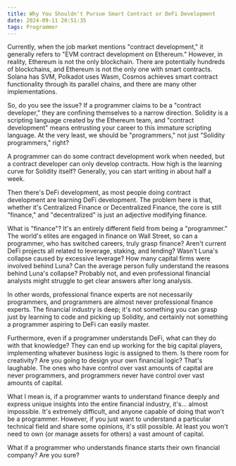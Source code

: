 ```yaml
---
title: Why You Shouldn't Pursue Smart Contract or DeFi Development
date: 2024-09-11 20:51:35
tags: Programmer
---
```


Currently, when the job market mentions "contract development," it generally refers to "EVM contract development on Ethereum." However, in reality, Ethereum is not the only blockchain. There are potentially hundreds of blockchains, and Ethereum is not the only one with smart contracts. Solana has SVM, Polkadot uses Wasm, Cosmos achieves smart contract functionality through its parallel chains, and there are many other implementations.

So, do you see the issue? If a programmer claims to be a "contract developer," they are confining themselves to a narrow direction. Solidity is a scripting language created by the Ethereum team, and "contract development" means entrusting your career to this immature scripting language. At the very least, we should be "programmers," not just "Solidity programmers," right?

A programmer can do some contract development work when needed, but a contract developer can only develop contracts. How high is the learning curve for Solidity itself? Generally, you can start writing in about half a week.

Then there's DeFi development, as most people doing contract development are learning DeFi development. The problem here is that, whether it's Centralized Finance or Decentralized Finance, the core is still "finance," and "decentralized" is just an adjective modifying finance.

What is "finance"? It's an entirely different field from being a "programmer." The world's elites are engaged in finance on Wall Street, so can a programmer, who has switched careers, truly grasp finance? Aren't current DeFi projects all related to leverage, staking, and lending? Wasn't Luna's collapse caused by excessive leverage? How many capital firms were involved behind Luna? Can the average person fully understand the reasons behind Luna's collapse? Probably not, and even professional financial analysts might struggle to get clear answers after long analysis.

In other words, professional finance experts are not necessarily programmers, and programmers are almost never professional finance experts. The financial industry is deep; it's not something you can grasp just by learning to code and picking up Solidity, and certainly not something a programmer aspiring to DeFi can easily master.

Furthermore, even if a programmer understands DeFi, what can they do with that knowledge? They can end up working for the big capital players, implementing whatever business logic is assigned to them. Is there room for creativity? Are you going to design your own financial logic? That's laughable. The ones who have control over vast amounts of capital are never programmers, and programmers never have control over vast amounts of capital.

What I mean is, if a programmer wants to understand finance deeply and express unique insights into the entire financial industry, it's... almost impossible. It's extremely difficult, and anyone capable of doing that won't be a programmer. However, if you just want to understand a particular technical field and share some opinions, it's still possible. At least you won't need to own (or manage assets for others) a vast amount of capital.

What if a programmer who understands finance starts their own financial company? Are you sure?